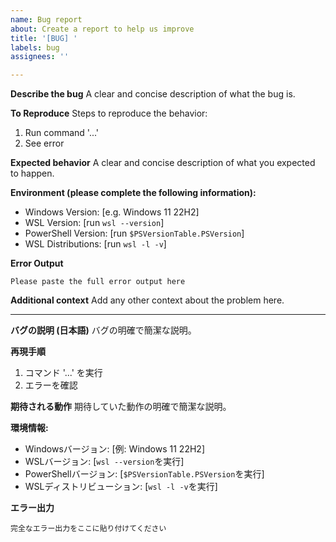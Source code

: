 ```yaml
---
name: Bug report
about: Create a report to help us improve
title: '[BUG] '
labels: bug
assignees: ''

---
```


**Describe the bug**
A clear and concise description of what the bug is.

**To Reproduce**
Steps to reproduce the behavior:
1. Run command '...'
2. See error

**Expected behavior**
A clear and concise description of what you expected to happen.

**Environment (please complete the following information):**
- Windows Version: [e.g. Windows 11 22H2]
- WSL Version: [run `wsl --version`]
- PowerShell Version: [run `$PSVersionTable.PSVersion`]
- WSL Distributions: [run `wsl -l -v`]

**Error Output**
```
Please paste the full error output here
```

**Additional context**
Add any other context about the problem here.

---

**バグの説明 (日本語)**
バグの明確で簡潔な説明。

**再現手順**
1. コマンド '...' を実行
2. エラーを確認

**期待される動作**
期待していた動作の明確で簡潔な説明。

**環境情報:**
- Windowsバージョン: [例: Windows 11 22H2]
- WSLバージョン: [`wsl --version`を実行]
- PowerShellバージョン: [`$PSVersionTable.PSVersion`を実行]
- WSLディストリビューション: [`wsl -l -v`を実行]

**エラー出力**
```
完全なエラー出力をここに貼り付けてください
```